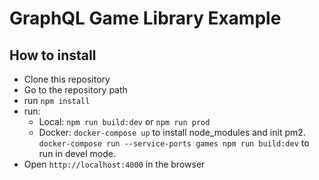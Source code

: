 # GraphQL Game Library Example

## How to install

* Clone this repository
* Go to the repository path
* run `npm install`
* run:
    * Local: `npm run build:dev` or `npm run prod`
    * Docker: `docker-compose up` to install node_modules and init pm2. `docker-compose run --service-ports games npm run build:dev` to run in devel mode. 
* Open `http://localhost:4000` in the browser
